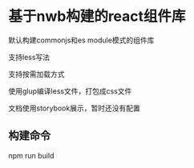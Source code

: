 # 基于nwb构建的react组件库
默认构建commonjs和es module模式的组件库

支持less写法

支持按需加载方式

使用glup编译less文件，打包成css文件

文档使用storybook展示，暂时还没有配置

## 构建命令
npm run build
